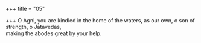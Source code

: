 +++
title = "05"

+++
O Agni, you are kindled in the home of the waters, as our own, o son of  strength, o Jātavedas,  
making the abodes great by your help.  